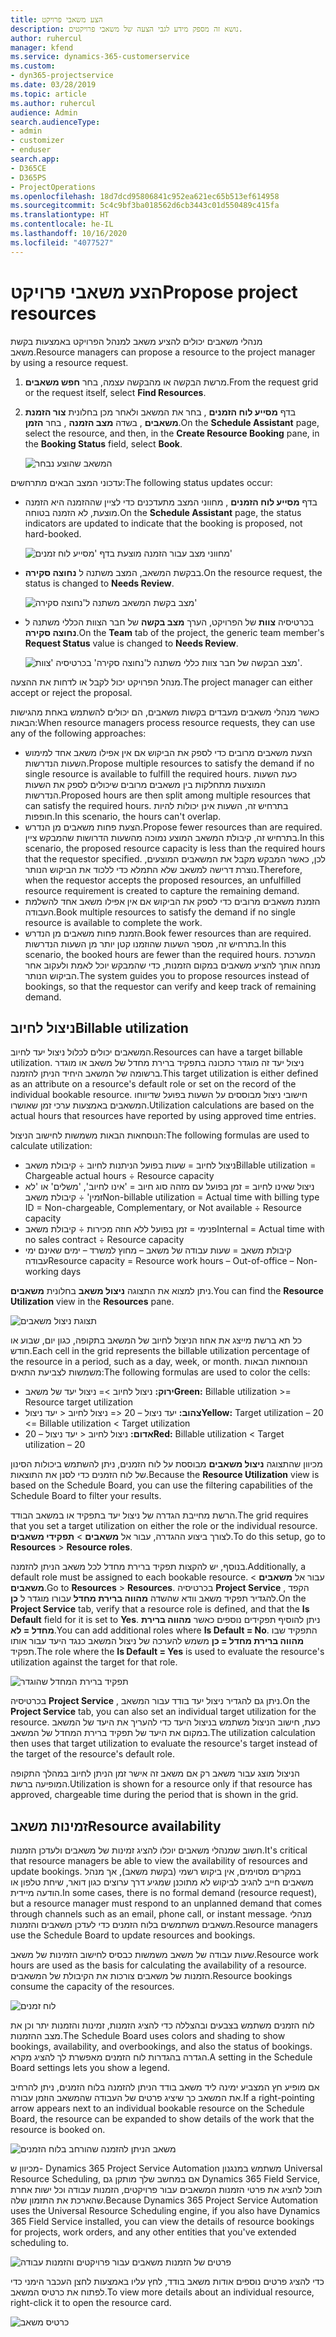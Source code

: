 ```yaml
---
title: הצע משאבי פרויקט
description: נושא זה מספק מידע לגבי הצעה של משאבי פרויקטים.
author: ruhercul
manager: kfend
ms.service: dynamics-365-customerservice
ms.custom:
- dyn365-projectservice
ms.date: 03/28/2019
ms.topic: article
ms.author: ruhercul
audience: Admin
search.audienceType:
- admin
- customizer
- enduser
search.app:
- D365CE
- D365PS
- ProjectOperations
ms.openlocfilehash: 18d7dcd95806841c952ea621ec65b513ef614958
ms.sourcegitcommit: 5c4c9bf3ba018562d6cb3443c01d550489c415fa
ms.translationtype: HT
ms.contentlocale: he-IL
ms.lasthandoff: 10/16/2020
ms.locfileid: "4077527"
---
```

# <a name="propose-project-resources"></a><span data-ttu-id="339c5-103">הצע משאבי פרויקט</span><span class="sxs-lookup"><span data-stu-id="339c5-103">Propose project resources</span></span>

<span data-ttu-id="339c5-104">מנהלי משאבים יכולים להציע משאב למנהל הפרויקט באמצעות בקשת משאב.</span><span class="sxs-lookup"><span data-stu-id="339c5-104">Resource managers can propose a resource to the project manager by using a resource request.</span></span>

1. <span data-ttu-id="339c5-105">מרשת הבקשה או מהבקשה עצמה, בחר **חפש משאבים**.</span><span class="sxs-lookup"><span data-stu-id="339c5-105">From the request grid or the request itself, select **Find Resources**.</span></span>
2. <span data-ttu-id="339c5-106">בדף **מסייע לוח הזמנים‬** , בחר את המשאב ולאחר מכן בחלונית **צור הזמנת משאבים** , בשדה **מצב הזמנה** , בחר **הזמן**.</span><span class="sxs-lookup"><span data-stu-id="339c5-106">On the **Schedule Assistant** page, select the resource, and then, in the **Create Resource Booking** pane, in the **Booking Status** field, select **Book**.</span></span>

    ![המשאב שהוצע נבחר](media/Resource-Management-image62.png)

<span data-ttu-id="339c5-108">עדכוני המצב הבאים מתרחשים:</span><span class="sxs-lookup"><span data-stu-id="339c5-108">The following status updates occur:</span></span>

- <span data-ttu-id="339c5-109">בדף **מסייע לוח הזמנים** , מחווני המצב מתעדכנים כדי לציין שההזמנה היא הזמנה מוצעת, לא הזמנה בטוחה.</span><span class="sxs-lookup"><span data-stu-id="339c5-109">On the **Schedule Assistant** page, the status indicators are updated to indicate that the booking is proposed, not hard-booked.</span></span>

    ![מחווני מצב עבור הזמנה מוצעת בדף 'מסייע לוח זמנים'](media/Resource-Management-image63.png)

- <span data-ttu-id="339c5-111">בבקשת המשאב, המצב משתנה ל **‏‫נחוצה סקירה‬**.</span><span class="sxs-lookup"><span data-stu-id="339c5-111">On the resource request, the status is changed to **Needs Review**.</span></span>

    ![מצב בקשת המשאב משתנה ל'‏‫נחוצה סקירה‬'](media/Resource-Management-image64.png)

- <span data-ttu-id="339c5-113">בכרטיסיה **צוות** של הפרויקט, הערך **מצב בקשה** של חבר הצוות הכללי משתנה ל **‏‫נחוצה סקירה‬**.</span><span class="sxs-lookup"><span data-stu-id="339c5-113">On the **Team** tab of the project, the generic team member's **Request Status** value is changed to **Needs Review**.</span></span>

    ![מצב הבקשה של חבר צוות כללי משתנה ל'‏‫נחוצה סקירה‬' בכרטיסיה 'צוות'.](media/Resource-Management-image48.png)

<span data-ttu-id="339c5-115">מנהל הפרויקט יכול לקבל או לדחות את ההצעה.</span><span class="sxs-lookup"><span data-stu-id="339c5-115">The project manager can either accept or reject the proposal.</span></span>

<span data-ttu-id="339c5-116">כאשר מנהלי משאבים מעבדים בקשות משאבים, הם יכולים להשתמש באחת מהגישות הבאות:</span><span class="sxs-lookup"><span data-stu-id="339c5-116">When resource managers process resource requests, they can use any of the following approaches:</span></span>

- <span data-ttu-id="339c5-117">הצעת משאבים מרובים כדי לספק את הביקוש אם אין אפילו משאב אחד למימוש השעות הנדרשות.</span><span class="sxs-lookup"><span data-stu-id="339c5-117">Propose multiple resources to satisfy the demand if no single resource is available to fulfill the required hours.</span></span> <span data-ttu-id="339c5-118">כעת השעות המוצעות מתחלקות בין משאבים מרובים שיכולים לספק את השעות הנדרשות.</span><span class="sxs-lookup"><span data-stu-id="339c5-118">Proposed hours are then split among multiple resources that can satisfy the required hours.</span></span> <span data-ttu-id="339c5-119">בתרחיש זה, השעות אינן יכולות להיות חופפות.</span><span class="sxs-lookup"><span data-stu-id="339c5-119">In this scenario, the hours can't overlap.</span></span>
- <span data-ttu-id="339c5-120">הצעת פחות משאבים מן הנדרש.</span><span class="sxs-lookup"><span data-stu-id="339c5-120">Propose fewer resources than are required.</span></span> <span data-ttu-id="339c5-121">בתרחיש זה, קיבולת המשאב המוצע נמוכה מהשעות הדרושות שהמבקש ציין.</span><span class="sxs-lookup"><span data-stu-id="339c5-121">In this scenario, the proposed resource capacity is less than the required hours that the requestor specified.</span></span> <span data-ttu-id="339c5-122">לכן, כאשר המבקש מקבל את המשאבים המוצעים, נוצרת דרישה למשאב שלא התמלא כדי ללכוד את הביקוש הנותר.</span><span class="sxs-lookup"><span data-stu-id="339c5-122">Therefore, when the requestor accepts the proposed resources, an unfulfilled resource requirement is created to capture the remaining demand.</span></span>
- <span data-ttu-id="339c5-123">הזמנת משאבים מרובים כדי לספק את הביקוש אם אין אפילו משאב אחד להשלמת העבודה.</span><span class="sxs-lookup"><span data-stu-id="339c5-123">Book multiple resources to satisfy the demand if no single resource is available to complete the work.</span></span>
- <span data-ttu-id="339c5-124">הזמנת פחות משאבים מן הנדרש.</span><span class="sxs-lookup"><span data-stu-id="339c5-124">Book fewer resources than are required.</span></span> <span data-ttu-id="339c5-125">בתרחיש זה, מספר השעות שהוזמנו קטן יותר מן השעות הנדרשות.</span><span class="sxs-lookup"><span data-stu-id="339c5-125">In this scenario, the booked hours are fewer than the required hours.</span></span> <span data-ttu-id="339c5-126">המערכת מנחה אותך להציע משאבים במקום הזמנות, כדי שהמבקש יוכל לאמת ולעקוב אחר הביקוש הנותר.</span><span class="sxs-lookup"><span data-stu-id="339c5-126">The system guides you to propose resources instead of bookings, so that the requestor can verify and keep track of remaining demand.</span></span>

## <a name="billable-utilization"></a><span data-ttu-id="339c5-127">ניצול לחיוב</span><span class="sxs-lookup"><span data-stu-id="339c5-127">Billable utilization</span></span>

<span data-ttu-id="339c5-128">המשאבים יכולים לכלול ניצול יעד לחיוב.</span><span class="sxs-lookup"><span data-stu-id="339c5-128">Resources can have a target billable utilization.</span></span> <span data-ttu-id="339c5-129">ניצול יעד זה מוגדר כתכונה בתפקיד ברירת מחדל של משאב או מוגדר ברשומה של המשאב היחיד הניתן להזמנה.</span><span class="sxs-lookup"><span data-stu-id="339c5-129">This target utilization is either defined as an attribute on a resource's default role or set on the record of the individual bookable resource.</span></span> <span data-ttu-id="339c5-130">חישובי ניצול מבוססים על השעות בפועל שדיווחו המשאבים באמצעות ערכי זמן שאושרו.</span><span class="sxs-lookup"><span data-stu-id="339c5-130">Utilization calculations are based on the actual hours that resources have reported by using approved time entries.</span></span>

<span data-ttu-id="339c5-131">הנוסחאות הבאות משמשות לחישוב הניצול:</span><span class="sxs-lookup"><span data-stu-id="339c5-131">The following formulas are used to calculate utilization:</span></span>

- <span data-ttu-id="339c5-132">ניצול לחיוב = שעות בפועל הניתנות לחיוב ÷ קיבולת משאב</span><span class="sxs-lookup"><span data-stu-id="339c5-132">Billable utilization = Chargeable actual hours ÷ Resource capacity</span></span>
- <span data-ttu-id="339c5-133">ניצול שאינו לחיוב = זמן בפועל עם מזהה סוג חיוב = 'אינו לחיוב', 'משלים' או 'לא זמין' ÷ קיבולת משאב</span><span class="sxs-lookup"><span data-stu-id="339c5-133">Non-billable utilization = Actual time with billing type ID = Non-chargeable, Complementary, or Not available ÷ Resource capacity</span></span>
- <span data-ttu-id="339c5-134">פנימי = זמן בפועל ללא חוזה מכירות ÷ קיבולת משאב</span><span class="sxs-lookup"><span data-stu-id="339c5-134">Internal = Actual time with no sales contract ÷ Resource capacity</span></span>
- <span data-ttu-id="339c5-135">קיבולת משאב = שעות עבודה של משאב – מחוץ למשרד – ימים שאינם ימי עבודה</span><span class="sxs-lookup"><span data-stu-id="339c5-135">Resource capacity = Resource work hours – Out-of-office – Non-working days</span></span>

<span data-ttu-id="339c5-136">ניתן למצוא את התצוגה **ניצול משאב** בחלונית **משאבים**.</span><span class="sxs-lookup"><span data-stu-id="339c5-136">You can find the **Resource Utilization** view in the **Resources** pane.</span></span>

![תצוגת ניצול משאבים](media/Resource-Management-image65.png)

<span data-ttu-id="339c5-138">כל תא ברשת מייצג את אחוז הניצול לחיוב של המשאב בתקופה, כגון יום, שבוע או חודש.</span><span class="sxs-lookup"><span data-stu-id="339c5-138">Each cell in the grid represents the billable utilization percentage of the resource in a period, such as a day, week, or month.</span></span> <span data-ttu-id="339c5-139">הנוסחאות הבאות משמשות לצביעת התאים:</span><span class="sxs-lookup"><span data-stu-id="339c5-139">The following formulas are used to color the cells:</span></span>

- <span data-ttu-id="339c5-140">**ירוק:** ניצול לחיוב \>= ניצול יעד של משאב</span><span class="sxs-lookup"><span data-stu-id="339c5-140">**Green:** Billable utilization \>= Resource target utilization</span></span>
- <span data-ttu-id="339c5-141">**צהוב:** יעד ניצול – 20 \<= ניצול לחיוב \< יעד ניצול</span><span class="sxs-lookup"><span data-stu-id="339c5-141">**Yellow:** Target utilization – 20 \<= Billable utilization \< Target utilization</span></span>
- <span data-ttu-id="339c5-142">**אדום:** ניצול לחיוב \< יעד ניצול – 20</span><span class="sxs-lookup"><span data-stu-id="339c5-142">**Red:** Billable utilization \< Target utilization – 20</span></span>

<span data-ttu-id="339c5-143">מכיוון שהתצוגה **ניצול משאבים** מבוססת על לוח הזמנים, ניתן להשתמש ביכולות הסינון של לוח הזמנים כדי לסנן את התוצאות.</span><span class="sxs-lookup"><span data-stu-id="339c5-143">Because the **Resource Utilization** view is based on the Schedule Board, you can use the filtering capabilities of the Schedule Board to filter your results.</span></span>

<span data-ttu-id="339c5-144">הרשת מחייבת הגדרה של ניצול יעד בתפקיד או במשאב הבודד.</span><span class="sxs-lookup"><span data-stu-id="339c5-144">The grid requires that you set a target utilization on either the role or the individual resource.</span></span> <span data-ttu-id="339c5-145">לצורך ביצוע ההגדרה, עבור אל **משאבים** \> **תפקידי משאבים**.</span><span class="sxs-lookup"><span data-stu-id="339c5-145">To do this setup, go to **Resources** \> **Resource roles**.</span></span>

<span data-ttu-id="339c5-146">בנוסף, יש להקצות תפקיד ברירת מחדל לכל משאב הניתן להזמנה.</span><span class="sxs-lookup"><span data-stu-id="339c5-146">Additionally, a default role must be assigned to each bookable resource.</span></span> <span data-ttu-id="339c5-147">עבור אל **משאבים** \> **משאבים**.</span><span class="sxs-lookup"><span data-stu-id="339c5-147">Go to **Resources** \> **Resources**.</span></span> <span data-ttu-id="339c5-148">בכרטיסיה **Project Service** , הקפד להגדיר תפקיד משאב וודא שהשדה **מהווה ברירת מחדל** עבורו מוגדר ל **כן**.</span><span class="sxs-lookup"><span data-stu-id="339c5-148">On the **Project Service** tab, verify that a resource role is defined, and that the **Is Default** field for it is set to **Yes**.</span></span> <span data-ttu-id="339c5-149">ניתן להוסיף תפקידים נוספים כאשר **מהווה ברירת מחדל = לא**.</span><span class="sxs-lookup"><span data-stu-id="339c5-149">You can add additional roles where **Is Default = No**.</span></span> <span data-ttu-id="339c5-150">התפקיד שבו **מהווה ברירת מחדל = כן** משמש להערכה של ניצול המשאב כנגד היעד עבור אותו תפקיד.</span><span class="sxs-lookup"><span data-stu-id="339c5-150">The role where the **Is Default = Yes** is used to evaluate the resource's utilization against the target for that role.</span></span>

![תפקיד ברירת המחדל שהוגדר](media/Resource-Management-image67.png)

<span data-ttu-id="339c5-152">בכרטיסיה **Project Service** , ניתן גם להגדיר ניצול יעד בודד עבור המשאב.</span><span class="sxs-lookup"><span data-stu-id="339c5-152">On the **Project Service** tab, you can also set an individual target utilization for the resource.</span></span> <span data-ttu-id="339c5-153">כעת, חישוב הניצול משתמש בניצול היעד כדי להעריך את היעד של המשאב במקום את היעד של תפקיד ברירת המחדל של המשאב.</span><span class="sxs-lookup"><span data-stu-id="339c5-153">The utilization calculation then uses that target utilization to evaluate the resource's target instead of the target of the resource's default role.</span></span>

<span data-ttu-id="339c5-154">הניצול מוצג עבור משאב רק אם משאב זה אישר זמן הניתן לחיוב במהלך התקופה המופיעה ברשת.</span><span class="sxs-lookup"><span data-stu-id="339c5-154">Utilization is shown for a resource only if that resource has approved, chargeable time during the period that is shown in the grid.</span></span>

## <a name="resource-availability"></a><span data-ttu-id="339c5-155">זמינות משאב</span><span class="sxs-lookup"><span data-stu-id="339c5-155">Resource availability</span></span>

<span data-ttu-id="339c5-156">חשוב שמנהלי משאבים יוכלו להציג זמינות של משאבים ולעדכן הזמנות.</span><span class="sxs-lookup"><span data-stu-id="339c5-156">It's critical that resource managers be able to view the availability of resources and update bookings.</span></span> <span data-ttu-id="339c5-157">במקרים מסוימים, אין ביקוש רשמי (בקשת משאב), אך מנהל משאבים חייב להגיב לביקוש לא מתוכנן שמגיע דרך ערוצים כגון דואר, שיחת טלפון או הודעה מיידית.</span><span class="sxs-lookup"><span data-stu-id="339c5-157">In some cases, there is no formal demand (resource request), but a resource manager must respond to an unplanned demand that comes through channels such as an email, phone call, or instant message.</span></span> <span data-ttu-id="339c5-158">מנהלי משאבים משתמשים בלוח הזמנים כדי לעדכן משאבים והזמנות.</span><span class="sxs-lookup"><span data-stu-id="339c5-158">Resource managers use the Schedule Board to update resources and bookings.</span></span>

<span data-ttu-id="339c5-159">שעות עבודה של משאב משמשות כבסיס לחישוב הזמינות של משאב.</span><span class="sxs-lookup"><span data-stu-id="339c5-159">Resource work hours are used as the basis for calculating the availability of a resource.</span></span> <span data-ttu-id="339c5-160">הזמנות של משאבים צורכות את הקיבולת של המשאבים.</span><span class="sxs-lookup"><span data-stu-id="339c5-160">Resource bookings consume the capacity of the resources.</span></span>

![לוח זמנים](media/Resource-Management-image68.png)

<span data-ttu-id="339c5-162">לוח הזמנים משתמש בצבעים ובהצללה כדי להציג הזמנות, זמינות והזמנות יתר וכן את מצב ההזמנות.</span><span class="sxs-lookup"><span data-stu-id="339c5-162">The Schedule Board uses colors and shading to show bookings, availability, and overbookings, and also the status of bookings.</span></span> <span data-ttu-id="339c5-163">הגדרה בהגדרות לוח הזמנים מאפשרת לך להציג מקרא.</span><span class="sxs-lookup"><span data-stu-id="339c5-163">A setting in the Schedule Board settings lets you show a legend.</span></span>

<span data-ttu-id="339c5-164">אם מופיע חץ המצביע ימינה ליד משאב בודד הניתן להזמנה בלוח הזמנים, ניתן להרחיב את המשאב כך שיציג פרטים של העבודה שהמשאב הוזמן עבורה.</span><span class="sxs-lookup"><span data-stu-id="339c5-164">If a right-pointing arrow appears next to an individual bookable resource on the Schedule Board, the resource can be expanded to show details of the work that the resource is booked on.</span></span>

![משאב הניתן להזמנה שהורחב בלוח הזמנים](media/Resource-Management-image69.png)

<span data-ttu-id="339c5-166">מכיוון ש- Dynamics 365 Project Service Automation משתמש במנגנון Universal Resource Scheduling, אם במחשב שלך מותקן גם Dynamics 365 Field Service, תוכל להציג את פרטי הזמנות המשאבים עבור פרויקטים, הזמנות עבודה וכל ישות אחרת שהארכת את התזמון שלה.</span><span class="sxs-lookup"><span data-stu-id="339c5-166">Because Dynamics 365 Project Service Automation uses the Universal Resource Scheduling engine, if you also have Dynamics 365 Field Service installed, you can view the details of resource bookings for projects, work orders, and any other entities that you've extended scheduling to.</span></span>

![פרטים של הזמנות משאבים עבור פרויקטים והזמנות עבודה](media/Resource-Management-image70.png)

<span data-ttu-id="339c5-168">כדי להציג פרטים נוספים אודות משאב בודד, לחץ עליו באמצעות לחצן העכבר הימני כדי לפתוח את כרטיס המשאב.</span><span class="sxs-lookup"><span data-stu-id="339c5-168">To view more details about an individual resource, right-click it to open the resource card.</span></span>

![כרטיס משאב](media/Resource-Management-image71.png)
